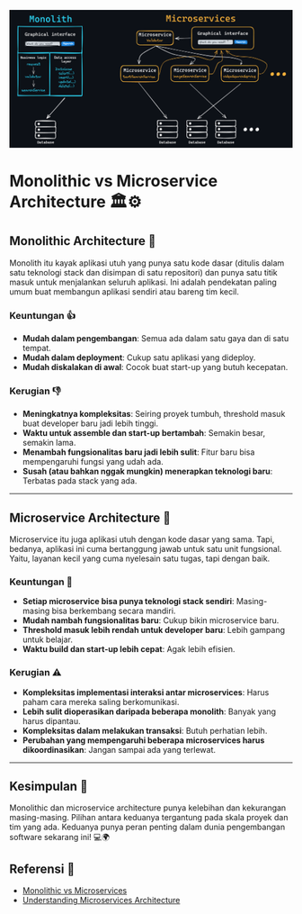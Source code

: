 ![alt text](image.png)

# Monolithic vs Microservice Architecture 🏛️⚙️

## Monolithic Architecture 🏢
Monolith itu kayak aplikasi utuh yang punya satu kode dasar (ditulis dalam satu teknologi stack dan disimpan di satu repositori) dan punya satu titik masuk untuk menjalankan seluruh aplikasi. Ini adalah pendekatan paling umum buat membangun aplikasi sendiri atau bareng tim kecil.

### Keuntungan 👍
- **Mudah dalam pengembangan**: Semua ada dalam satu gaya dan di satu tempat.
- **Mudah dalam deployment**: Cukup satu aplikasi yang dideploy.
- **Mudah diskalakan di awal**: Cocok buat start-up yang butuh kecepatan.

### Kerugian 👎
- **Meningkatnya kompleksitas**: Seiring proyek tumbuh, threshold masuk buat developer baru jadi lebih tinggi.
- **Waktu untuk assemble dan start-up bertambah**: Semakin besar, semakin lama.
- **Menambah fungsionalitas baru jadi lebih sulit**: Fitur baru bisa mempengaruhi fungsi yang udah ada.
- **Susah (atau bahkan nggak mungkin) menerapkan teknologi baru**: Terbatas pada stack yang ada.

---

## Microservice Architecture 🚀
Microservice itu juga aplikasi utuh dengan kode dasar yang sama. Tapi, bedanya, aplikasi ini cuma bertanggung jawab untuk satu unit fungsional. Yaitu, layanan kecil yang cuma nyelesain satu tugas, tapi dengan baik.

### Keuntungan 🌟
- **Setiap microservice bisa punya teknologi stack sendiri**: Masing-masing bisa berkembang secara mandiri.
- **Mudah nambah fungsionalitas baru**: Cukup bikin microservice baru.
- **Threshold masuk lebih rendah untuk developer baru**: Lebih gampang untuk belajar.
- **Waktu build dan start-up lebih cepat**: Agak lebih efisien.

### Kerugian ⚠️
- **Kompleksitas implementasi interaksi antar microservices**: Harus paham cara mereka saling berkomunikasi.
- **Lebih sulit dioperasikan daripada beberapa monolith**: Banyak yang harus dipantau.
- **Kompleksitas dalam melakukan transaksi**: Butuh perhatian lebih.
- **Perubahan yang mempengaruhi beberapa microservices harus dikoordinasikan**: Jangan sampai ada yang terlewat.

---

## Kesimpulan 🎉
Monolithic dan microservice architecture punya kelebihan dan kekurangan masing-masing. Pilihan antara keduanya tergantung pada skala proyek dan tim yang ada. Keduanya punya peran penting dalam dunia pengembangan software sekarang ini! 💻🌍

## Referensi 🔗
- [Monolithic vs Microservices](https://microservices.io)
- [Understanding Microservices Architecture](https://martinfowler.com/articles/microservices.html)

